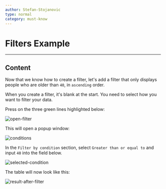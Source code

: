 ```yaml
---
author: Stefan-Stojanovic
type: normal
category: must-know
---
```


# Filters Example


---

## Content

Now that we know how to create a filter, let's add a filter that only displays people who are older than `40`, in `ascending` order.

When you create a filter, it's blank at the start. You need to select how you want to filter your data.

Press on the three green lines highlighted below:

![open-filter](https://img.enkipro.com/cd6317837dcecf514fe4b90d0b338efb.png)

This will open a popup window:

![conditions](https://img.enkipro.com/3e47d81491c9596077d5f7d5adcbcc7e.png)

In the `Filter by condition` section, select `Greater than or equal to` and input `40` into the field below.

![selected-condition](https://img.enkipro.com/8b440f7fe255ffb051aba6ec6782ca4f.png)

The table will now look like this:

![result-after-filter](https://img.enkipro.com/2bd5dedc2ee307bd5548b6590aa8dacc.png)
 
